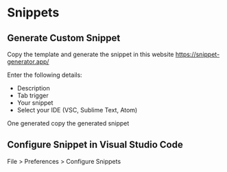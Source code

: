 # Snippets

## Generate Custom Snippet

Copy the template and generate the snippet in this website https://snippet-generator.app/

Enter the following details:

- Description
- Tab trigger
- Your snippet
- Select your IDE (VSC, Sublime Text, Atom)

One generated copy the generated snippet

## Configure Snippet in Visual Studio Code

File > Preferences > Configure Snippets
